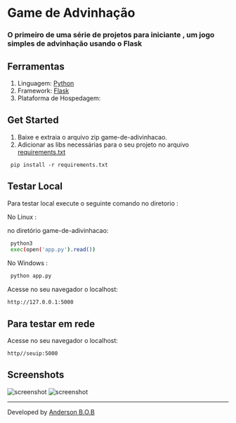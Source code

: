 # <tittle> Game de Advinhação </tittle>


### O primeiro de uma série de projetos para iniciante , um jogo simples de advinhação usando o Flask


## Ferramentas

1. Linguagem: [Python](https://www.python.org/) 
2. Framework: [Flask](https://www.flask.org/)
3. Plataforma de Hospedagem: 

## Get Started

1. Baixe e extraia o arquivo zip game-de-adivinhacao.
2. Adicionar as libs necessárias para o seu projeto no arquivo [requirements.txt](./requirements.txt)

~~~
 pip install -r requirements.txt
~~~


## Testar Local

Para testar local execute o seguinte comando
no diretorio :



No Linux :


no diretório game-de-adivinhacao:

~~~bash
 python3 
 exec(open('app.py').read())
~~~

No Windows :

~~~bash
 python app.py
~~~

Acesse no seu navegador o localhost:

~~~
http://127.0.0.1:5000
~~~

## Para testar em rede

Acesse no seu navegador o localhost:

~~~
http//seuip:5000
~~~

## Screenshots



![screenshot](/screenshots/Captura%20de%20tela%20de%202023-05-16%2010-24-23.png)
![screenshot](/screenshots/Captura%20de%20tela%20de%202023-05-16%2010-28-54.png)


---
Developed by [Anderson B.O.B](https://github.com/eusouanderson)
